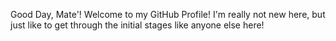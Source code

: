 Good Day, Mate'! Welcome to my GitHub Profile! I'm really not new here, but just like to get through the initial stages like anyone else here! 
